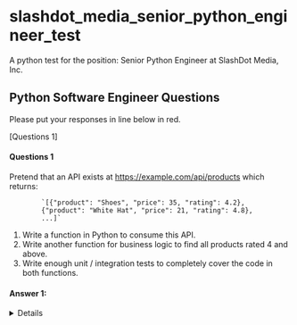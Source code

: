 # **slashdot_media_senior_python_engineer_test**
A python test for the position: Senior Python Engineer at SlashDot Media, Inc.

## **Python Software Engineer Questions**

Please put your responses in line below in red.

[Questions 1]

#### Questions 1
Pretend that an API exists at https://example.com/api/products which returns:

            `[{"product": "Shoes", "price": 35, "rating": 4.2},
            {"product": "White Hat", "price": 21, "rating": 4.8},
            ...]`
            
1. Write a function in Python to consume this API.
2. Write another function for business logic to find all products rated 4 and above.
3. Write enough unit / integration tests to completely cover the code in both functions.

#### Answer 1:
<details>
<p>

##### Find answers in the three files in the answer folder

    INSTALLATION:
_Create a new python project and copy the files in the answer folder into the newly created project.
then install the following packages using pip._
    
    pip install pytest asyncio[standips] aiohttp
    pip install install pytest-asyncio pytest-austin pytest-cov
    
_To run test_

    python -m pytest test_product.py --asyncio-mode=strict --cov --profile-mode=all
   
  

</p>
</details>